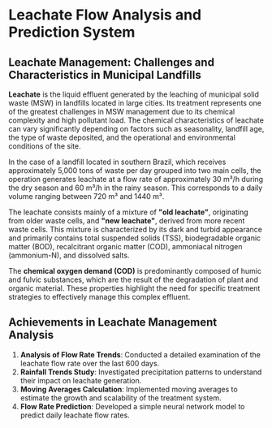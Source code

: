 # Leachate Flow Analysis and Prediction System

## Leachate Management: Challenges and Characteristics in Municipal Landfills

**Leachate** is the liquid effluent generated by the leaching of municipal solid waste (MSW) in landfills located in large cities. Its treatment represents one of the greatest challenges in MSW management due to its chemical complexity and high pollutant load. The chemical characteristics of leachate can vary significantly depending on factors such as seasonality, landfill age, the type of waste deposited, and the operational and environmental conditions of the site.

In the case of a landfill located in southern Brazil, which receives approximately 5,000 tons of waste per day grouped into two main cells, the operation generates leachate at a flow rate of approximately 30 m³/h during the dry season and 60 m³/h in the rainy season. This corresponds to a daily volume ranging between 720 m³ and 1440 m³.

The leachate consists mainly of a mixture of **"old leachate"**, originating from older waste cells, and **"new leachate"**, derived from more recent waste cells. This mixture is characterized by its dark and turbid appearance and primarily contains total suspended solids (TSS), biodegradable organic matter (BOD), recalcitrant organic matter (COD), ammoniacal nitrogen (ammonium-N), and dissolved salts.

The **chemical oxygen demand (COD)** is predominantly composed of humic and fulvic substances, which are the result of the degradation of plant and organic material. These properties highlight the need for specific treatment strategies to effectively manage this complex effluent.

## Achievements in Leachate Management Analysis

1. **Analysis of Flow Rate Trends**: Conducted a detailed examination of the leachate flow rate over the last 600 days.
2. **Rainfall Trends Study**: Investigated precipitation patterns to understand their impact on leachate generation.
3. **Moving Averages Calculation**: Implemented moving averages to estimate the growth and scalability of the treatment system.
4. **Flow Rate Prediction**: Developed a simple neural network model to predict daily leachate flow rates.
